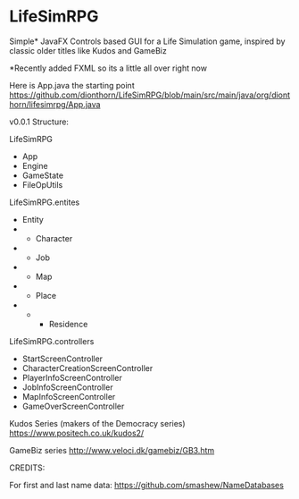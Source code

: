 # LifeSimRPG
Simple* JavaFX Controls based GUI for a Life Simulation game, inspired by classic older titles like Kudos and GameBiz

*Recently added FXML so its a little all over right now

Here is App.java the starting point
https://github.com/dionthorn/LifeSimRPG/blob/main/src/main/java/org/dionthorn/lifesimrpg/App.java

v0.0.1 Structure:

LifeSimRPG
+ App
+ Engine
+ GameState
+ FileOpUtils
      
LifeSimRPG.entites
+ Entity
+ +  Character
+ +  Job
+ +  Map
+ +  Place
+ + +  Residence
            
LifeSimRPG.controllers
+ StartScreenController
+ CharacterCreationScreenController
+ PlayerInfoScreenController
+ JobInfoScreenController
+ MapInfoScreenController
+ GameOverScreenController

Kudos Series (makers of the Democracy series)
https://www.positech.co.uk/kudos2/
 
GameBiz series
http://www.veloci.dk/gamebiz/GB3.htm

CREDITS:

For first and last name data:
https://github.com/smashew/NameDatabases
